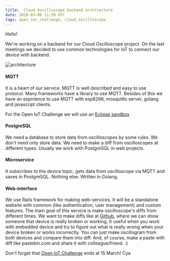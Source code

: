 ```yaml
---
title:  Cloud Oscilloscope backend architecture
date: 2018-03-06 11:39 UTC
tags: open_iot_challenge, cloud_oscilloscope
---
```


Hello! 

We're working on a backend for our Cloud Oscilloscope project. On the last meetings we decided 
to use common technologies for IoT to connect our device with backend. 

![architecture](https://dronov.net/images/arch.png)

#### MQTT

It is a heart of our service.   MQTT is well described and easy to use protocol. Many frameworks have a library to use MQTT. Besides of this we have an expirience to use MQTT with esp8266, mosquitto server, golang and javascript clients.  

For the Open IoT Challenge we will use an [Eclipse sandbox](iot.eclipse.org:1883)

#### PostgreSQL 

We need a database to store data from oscilloscopes by some rules. We don't need only store data. We  need to make a diff from oscilloscopes at different types. Usually we work with PostgreSQL in web projects. 

#### Microservice

It subscribes to the device topic, gets data from oscilloscope via MQTT and saves in PostgreSQL. Nothing else. Written in Golang. 

#### Web-interface

We use Rails framework for making web-services. It will be a standalone website with common (like authentication, user management) and custom features. The main goal of this service is make oscilloscope's diffs from different times. We want to make diffs like at [Github](https://github.com/), where we can show 
someone that device is really broken or working. It useful when you work with embedded device and try to figure out what is really wrong when your device broken or works incorrectly. You can just make oscillogram from both devices and compare them into diff. And, of course, make a paste with diff like pastebin.com and share it with colleague/friend. :) 

Don't forget that [Open IoT Challenge](https://iot.eclipse.org/open-iot-challenge/) ends at 15 March! 
Cya
